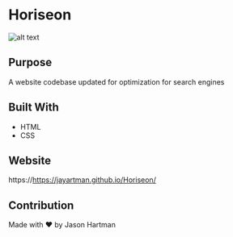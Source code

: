 # Horiseon 

![alt text](git@github.com:JayARTman/Horiseon.git[main]./assets/images?raw=true)

## Purpose
A website codebase updated for optimization for search engines

## Built With
* HTML
* CSS

## Website
https://https://jayartman.github.io/Horiseon/

## Contribution
Made with ❤️ by Jason Hartman
